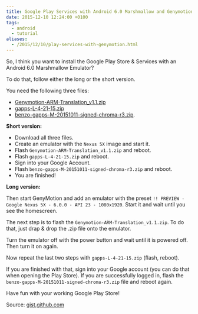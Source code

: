 ```yaml
---
title: Google Play Services with Android 6.0 Marshmallow and Genymotion
date: 2015-12-10 12:24:00 +0100
tags:
  - android
  - tutorial
aliases:
  - /2015/12/10/play-services-with-genymotion.html
---
```


So, I think you want to install the Google Play Store & Services with an Android 6.0 Marshmallow Emulator?

To do that, follow either the long or the short version.

You need the following three files:

- [Genymotion-ARM-Translation_v1.1.zip](http://www.mirrorcreator.com/files/0ZIO8PME/Genymotion-ARM-Translation_v1.1.zip_links)
- [gapps-L-4-21-15.zip](https://www.androidfilehost.com/?fid=96042739161891406)
- [benzo-gapps-M-20151011-signed-chroma-r3.zip](https://www.androidfilehost.com/?fid=24052804347835438).

__Short version:__

- Download all three files.
- Create an emulator with the `Nexus 5X` image and start it.
- Flash `Genymotion-ARM-Translation_v1.1.zip` and reboot.
- Flash `gapps-L-4-21-15.zip` and reboot.
- Sign into your Google Account.
- Flash `benzo-gapps-M-20151011-signed-chroma-r3.zip` and reboot.
- You are finished!

__Long version:__

Then start GenyMotion and add an emulator with the preset `!! PREVIEW - Google Nexus 5X - 6.0.0 - API 23 - 1080x1920`. Start it and wait until you see the homescreen.

The next step is to flash the `Genymotion-ARM-Translation_v1.1.zip`. To do that, just drap & drop the .zip file onto the emulator.

Turn the emulator off with the power button and wait until it is powered off. Then turn it on again.


Now repeat the last two steps with `gapps-L-4-21-15.zip` (flash, reboot).

If you are finished with that, sign into your Google account (you can do that when opening the Play Store). If you are successfully logged in, flash the `benzo-gapps-M-20151011-signed-chroma-r3.zip` file and reboot again.

Have fun with your working Google Play Store!


Source: [gist.github.com](https://gist.github.com/wbroek/9321145)
